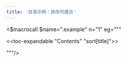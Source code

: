 ```yaml
---
title: '目录示例：排序可展合'
---
```


<$macrocall $name=".example" n="1"
eg="""<div class="tc-table-of-contents">
<<toc-expandable "Contents" "sort[title]">>
</div>"""/>
